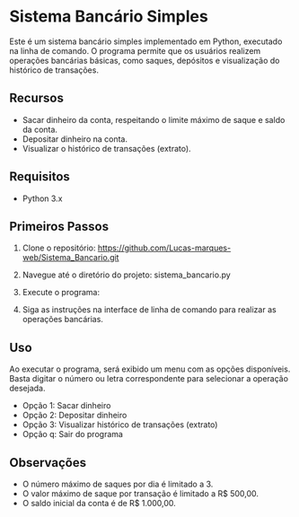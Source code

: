 # Sistema Bancário Simples

Este é um sistema bancário simples implementado em Python, executado na linha de comando. O programa permite que os usuários realizem operações bancárias básicas, como saques, depósitos e visualização do histórico de transações.

## Recursos

- Sacar dinheiro da conta, respeitando o limite máximo de saque e saldo da conta.
- Depositar dinheiro na conta.
- Visualizar o histórico de transações (extrato).

## Requisitos

- Python 3.x

## Primeiros Passos

1. Clone o repositório: https://github.com/Lucas-marques-web/Sistema_Bancario.git

2. Navegue até o diretório do projeto: sistema_bancario.py

3. Execute o programa:

4. Siga as instruções na interface de linha de comando para realizar as operações bancárias.


## Uso

Ao executar o programa, será exibido um menu com as opções disponíveis. Basta digitar o número ou letra correspondente para selecionar a operação desejada.

- Opção 1: Sacar dinheiro
- Opção 2: Depositar dinheiro
- Opção 3: Visualizar histórico de transações (extrato)
- Opção q: Sair do programa

## Observações

- O número máximo de saques por dia é limitado a 3.
- O valor máximo de saque por transação é limitado a R$ 500,00.
- O saldo inicial da conta é de R$ 1.000,00.


